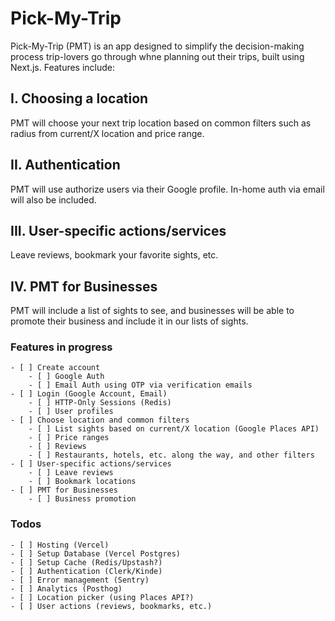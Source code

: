 # Pick-My-Trip

Pick-My-Trip (PMT) is an app designed to simplify the decision-making process trip-lovers go through whne planning out their trips, built using Next.js. Features include:

## I. Choosing a location

PMT will choose your next trip location based on common filters such as radius from current/X location and price range.

## II. Authentication

PMT will use authorize users via their Google profile. In-home auth via email will also be included.

## III. User-specific actions/services

Leave reviews, bookmark your favorite sights, etc.

## IV. PMT for Businesses

PMT will include a list of sights to see, and businesses will be able to promote their business and include it in our lists of sights.

### Features in progress

    - [ ] Create account
        - [ ] Google Auth
        - [ ] Email Auth using OTP via verification emails
    - [ ] Login (Google Account, Email)
        - [ ] HTTP-Only Sessions (Redis)
        - [ ] User profiles
    - [ ] Choose location and common filters
        - [ ] List sights based on current/X location (Google Places API)
        - [ ] Price ranges
        - [ ] Reviews
        - [ ] Restaurants, hotels, etc. along the way, and other filters
    - [ ] User-specific actions/services
        - [ ] Leave reviews
        - [ ] Bookmark locations
    - [ ] PMT for Businesses
        - [ ] Business promotion

### Todos

    - [ ] Hosting (Vercel)
    - [ ] Setup Database (Vercel Postgres)
    - [ ] Setup Cache (Redis/Upstash?)
    - [ ] Authentication (Clerk/Kinde)
    - [ ] Error management (Sentry)
    - [ ] Analytics (Posthog)
    - [ ] Location picker (using Places API?)
    - [ ] User actions (reviews, bookmarks, etc.)
